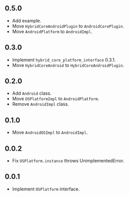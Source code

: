 ## 0.5.0

* Add example.
* Move `HybridCoreAndroidPlugin` to `AndroidCorePlugin`.
* Move `AndroidPlatform` to `AndroidImpl`.

## 0.3.0

* Implement `hybrid_core_platform_interface` 0.3.1.
* Move `HybridCoreAndroid` to `HybridCoreAndroidPlugin`.

## 0.2.0

* Add `Android` class.
* Move `OSPlatformImpl` to `AndroidPlatform`.
* Remove `AndroidImpl` class.

## 0.1.0

* Move `AndroidOSImpl` to `AndroidImpl`.

## 0.0.2

* Fix `OSPlatform.instance` throws UnimplementedError.

## 0.0.1

* Implement `OSPlatform` interface.
